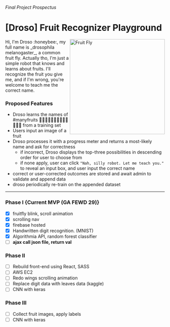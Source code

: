 _Final Project Prospectus_
# [Droso] Fruit Recognizer Playground
<img align="right" src="img/fruitfly/droso-static.png" alt="Fruit Fly" style="width:300px;height:300px;">
Hi, I'm Droso :honeybee:, my full name is _drosophila melanogaster_, a common fruit fly. Actually tho, I'm just a simple robot that knows and learns about fruits. I'll recognize the fruit you give me, and if I'm wrong, you're welcome to teach me the correct name.

### Proposed Features
* Droso learns the names of #manyfruits :apple::green_apple::tangerine::lemon::cherries::grapes::watermelon::strawberry::peach::melon::banana::pear::pineapple: from a training set
* Users input an image of a fruit
* Droso processes it with a progress meter and returns a most-likely name and ask for correctness
  * if incorrect, Droso displays the top-three possibilities in descending order for user to choose from
  * if none apply, user can click `"Nah, silly robot. Let me teach you."` to reveal an input box, and user input the correct name
* correct or user-corrected outcomes are stored and await admin to validate and append data
* droso periodically re-train on the appended dataset

---
### Phase I {Current MVP (GA FEWD 29)}
- [x] fruitfly blink, scroll animation
- [x] scrolling nav
- [x] firebase hosted
- [x] Handwritten digit recognition. (MNIST)
- [x] Algorithmia API, random forest classifier
- [ ] **ajax call json file, return val**

### Phase II
- [ ] Rebuild front-end using React, SASS
- [ ] AWS EC2
- [ ] Redo wings scrolling animation
- [ ] Replace digit data with leaves data (kaggle)
- [ ] CNN with keras

### Phase III
- [ ] Collect fruit images, apply labels
- [ ] CNN with keras
